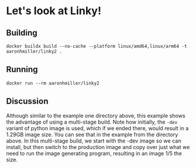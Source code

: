 # Let's look at Linky!

## Building

`docker buildx build --no-cache --platform linux/amd64,linux/arm64 -t aaronhmiller/linky2 .`

## Running

`docker run --rm aaronhmiller/linky2`

## Discussion

Although similar to the example one directory above, this example shows the
advantage of using a multi-stage build. Note how initially, the `-dev` variant
of python image is used, which if we ended there, would result in a 1.29GB image
size. You can see that in the example from the directory above. In this
multi-stage build, we start with the -dev image so we can install, but then
switch to the production image and copy over just what we need to run the image
generating program, resulting in an image 1/5 the size.
